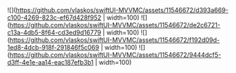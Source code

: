 ![](https://github.com/vlaskos/swiftUI-MVVMC/assets/11546672/d393a669-c100-4269-823c-ef67d428f952 | width=100)
![](https://github.com/vlaskos/swiftUI-MVVMC/assets/11546672/de2c6721-c13a-4db5-8f64-cd3ed9d16779 | width=100)
![](https://github.com/vlaskos/swiftUI-MVVMC/assets/11546672/f192d09d-1ed8-4dcb-918f-291846f5c069 | width=100)
![](https://github.com/vlaskos/swiftUI-MVVMC/assets/11546672/9444dcf5-d3ff-4e1e-aa14-eac187efb3b1 | width=100)


